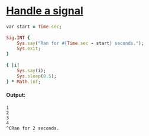 [1]: http://rosettacode.org/wiki/Handle_a_signal

# [Handle a signal][1]

```ruby
var start = Time.sec;
 
Sig.INT {
    Sys.say("Ran for #{Time.sec - start} seconds.");
    Sys.exit;
}
 
{ |i|
    Sys.say(i);
    Sys.sleep(0.5);
} * Math.inf;
```

#### Output:
```
1
2
3
4
^CRan for 2 seconds.
```
